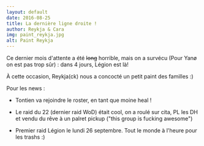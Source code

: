 ```yaml
---
layout: default
date: 2016-08-25
title: La dernière ligne droite !
author: Reykja & Cara
img: paint_reykja.jpg
alt: Paint Reykja
---
```


Ce dernier mois d'attente a été ~~long~~ horrible, mais on a survécu (Pour Yanø on est pas trop sûr) : dans 4 jours, Légion est là!

À cette occasion, Reykja(ck) nous a concocté un petit paint des familles :)

Pour les news :

+ Tontien va rejoindre le roster, en tant que moine heal !

+ Le raid du 22 (dernier raid WoD) était cool, on a roulé sur cita, PL les DH et vendu du rêve à un palret pickup ("this group is fucking awesome")

+ Premier raid Légion le lundi 26 septembre. Tout le monde à l'heure pour les trashs :)

